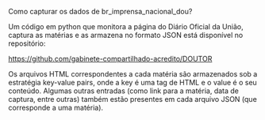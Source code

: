 Como capturar os dados de br_imprensa_nacional_dou?

Um código em python que monitora a página do Diário Oficial da União, captura as matérias e as
armazena no formato JSON está disponível no repositório:

<https://github.com/gabinete-compartilhado-acredito/DOUTOR>

Os arquivos HTML correspondentes a cada matéria são armazenados sob a estratégia key-value pairs,
onde a key é uma tag de HTML e o value é o seu conteúdo. Algumas outras entradas (como link para
a matéria, data de captura, entre outras) também estão presentes em cada arquivo JSON (que
corresponde a uma matéria).